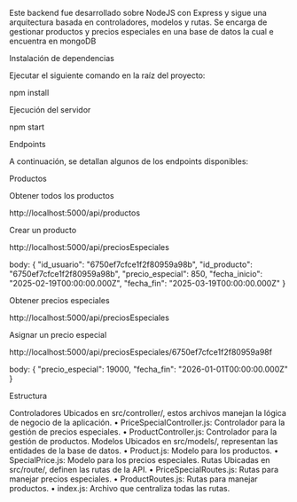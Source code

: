Este backend fue desarrollado sobre NodeJS con Express y sigue una arquitectura basada en controladores, modelos y rutas. Se encarga de gestionar productos y precios especiales en una base de datos la cual e encuentra en mongoDB

Instalación de dependencias

Ejecutar el siguiente comando en la raíz del proyecto:

npm install

Ejecución del servidor

npm start

Endpoints

A continuación, se detallan algunos de los endpoints disponibles:

Productos

Obtener todos los productos

http://localhost:5000/api/productos

Crear un producto

http://localhost:5000/api/preciosEspeciales

body: 
{
  "id_usuario": "6750ef7cfce1f2f80959a98b",
  "id_producto": "6750ef7cfce1f2f80959a98b",
  "precio_especial": 850,
  "fecha_inicio": "2025-02-19T00:00:00.000Z",
  "fecha_fin": "2025-03-19T00:00:00.000Z"
}

Obtener precios especiales

http://localhost:5000/api/preciosEspeciales

Asignar un precio especial

http://localhost:5000/api/preciosEspeciales/6750ef7cfce1f2f80959a98f

body: 
{
  "precio_especial": 19000,
  "fecha_fin": "2026-01-01T00:00:00.000Z"
}

Estructura 

Controladores
Ubicados en src/controller/, estos archivos manejan la lógica de negocio de la aplicación.
•	PriceSpecialController.js: Controlador para la gestión de precios especiales.
•	ProductController.js: Controlador para la gestión de productos.
Modelos
Ubicados en src/models/, representan las entidades de la base de datos.
•	Product.js: Modelo para los productos.
•	SpecialPrice.js: Modelo para los precios especiales.
Rutas
Ubicadas en src/route/, definen las rutas de la API.
•	PriceSpecialRoutes.js: Rutas para manejar precios especiales.
•	ProductRoutes.js: Rutas para manejar productos.
•	index.js: Archivo que centraliza todas las rutas.

